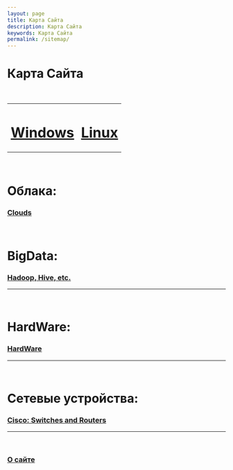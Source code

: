 ```yaml
---
layout: page
title: Карта Сайта
description: Карта Сайта
keywords: Карта Сайта
permalink: /sitemap/
---
```


# Карта Сайта

<br/>

<div align="center">

<table>
    <tr>
        <td><h1><a href="/desktop/windows/">Windows</a></h1></td>
        <td><h1><a href="/desktop/linux/">Linux</a></h1></td>
    </tr>
</table>

</div>

<br/>

# Облака:

### [Clouds](/devops/clouds/)

<br/>

# BigData:

### [Hadoop, Hive, etc.](/bigdata/)

---

<br/>

# HardWare:

### [HardWare](/hardware/)

---

<br/>

# Сетевые устройства:

### [Cisco: Switches and Routers](/devices/cisco/)

---

<br/>

### [О сайте](/about/)
